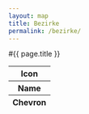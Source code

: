 ```yaml
---
layout: map
title: Bezirke
permalink: /bezirke/
---
```


#{{ page.title }}


<div class="sidebar-table">
  <table class="table table-hover" id="feature-list">
    <thead class="hidden">
      <tr>
        <th>Icon</th>
      <tr>
      <tr>
        <th>Name</th>
      <tr>
      <tr>
        <th>Chevron</th>
      <tr>
    </thead>
    <tbody class="list"></tbody>
  </table>
</div>